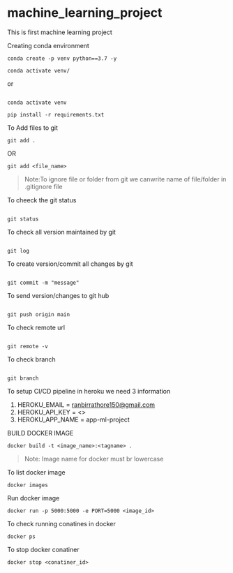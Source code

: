 # machine_learning_project

This is first machine learning project

Creating conda environment

```
conda create -p venv python==3.7 -y
```

```
conda activate venv/
```

or

```

conda activate venv
```

```
pip install -r requirements.txt
```

To Add files to git

```
git add .
```

OR

```
git add <file_name>
```

> Note:To ignore file or folder from git we canwrite name of file/folder in .gitignore file

To cheeck the git status

```

git status

```

To check all version maintained by git

```

git log

```

To create version/commit all changes by git

```

git commit -m "message"

```

To send version/changes to git hub

```

git push origin main

```

To check remote url

```

git remote -v

```

To check branch

```

git branch

```

To setup CI/CD pipeline in heroku we need 3 information

1. HEROKU_EMAIL = ranbirrathore150@gmail.com
2. HEROKU_API_KEY = <>
3. HEROKU_APP_NAME = app-ml-project

BUILD DOCKER IMAGE

```
docker build -t <image_name>:<tagname> .
```

> Note: Image name for docker must br lowercase

To list docker image

```
docker images
```

Run docker image

```
docker run -p 5000:5000 -e PORT=5000 <image_id>
```

To check running conatines in docker

```
docker ps
```

To stop docker conatiner

```
docker stop <conatiner_id>
```
